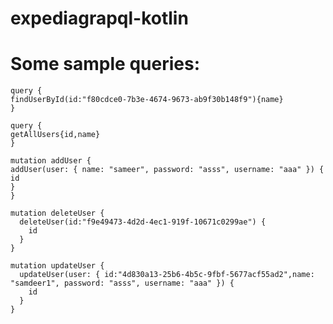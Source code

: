 # expediagrapql-kotlin

# Some sample queries:

```
query {
findUserById(id:"f80cdce0-7b3e-4674-9673-ab9f30b148f9"){name}
}
```

```
query {
getAllUsers{id,name}
}
```

```
mutation addUser {
addUser(user: { name: "sameer", password: "asss", username: "aaa" }) {
id
}
}
```

```
mutation deleteUser {
  deleteUser(id:"f9e49473-4d2d-4ec1-919f-10671c0299ae") {
    id
  }
}
```

```
mutation updateUser {
  updateUser(user: { id:"4d830a13-25b6-4b5c-9fbf-5677acf55ad2",name: "samdeer1", password: "asss", username: "aaa" }) {
    id
  }
}
```
